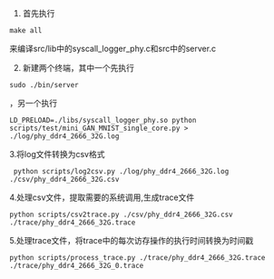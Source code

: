 1. 首先执行

```shell
make all
```

 来编译src/lib中的syscall_logger_phy.c和src中的server.c

2. 新建两个终端，其中一个先执行

```
sudo ./bin/server
```

，另一个执行

```shell
LD_PRELOAD=./libs/syscall_logger_phy.so python scripts/test/mini_GAN_MNIST_single_core.py > ./log/phy_ddr4_2666_32G.log 
```



3.将log文件转换为csv格式

```shell
 python scripts/log2csv.py ./log/phy_ddr4_2666_32G.log ./csv/phy_ddr4_2666_32G.csv
```

4.处理csv文件，提取需要的系统调用,生成trace文件

```
python scripts/csv2trace.py ./csv/phy_ddr4_2666_32G.csv ./trace/phy_ddr4_2666_32G.trace
```

5.处理trace文件，将trace中的每次访存操作的执行时间转换为时间戳

```
python scripts/process_trace.py ./trace/phy_ddr4_2666_32G.trace ./trace/phy_ddr4_2666_32G_0.trace
```

